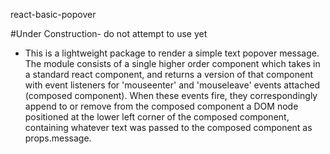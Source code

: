 react-basic-popover

#Under Construction- do not attempt to use yet
- This is a lightweight package to render a simple text popover message. The module consists of a single higher order component which takes in a standard react component, and returns a version of that component with event listeners for 'mouseenter' and 'mouseleave' events attached (composed component). When these events fire, they correspondingly append to or remove from the composed component a DOM node positioned at the lower left corner of the composed component, containing whatever text was passed to the composed component as props.message.